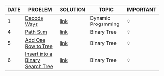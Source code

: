 |DATE|PROBLEM|SOLUTION|TOPIC|IMPORTANT|
|-----|-------|--------|-----|---------|
| 1 | [Decode Ways](https://leetcode.com/problems/decode-ways/) | [link]() | Dynamic Progamming |  💡|
| 4 | [Path Sum](https://leetcode.com/problems/path-sum/) | [link](https://github.com/Shweta2024/LeetCode-Grind/blob/OCT4/OCT%20CHALLENGES/OCT-4_Path-Sum.cpp) | Binary Tree |  💡|
| 5 | [Add One Row to Tree](https://leetcode.com/problems/add-one-row-to-tree/) | [link](https://github.com/Shweta2024/LeetCode-Grind/blob/OCT5/OCT%20CHALLENGES/OCT-5_Add-One-Row-to-Tree.cpp) | Binary Tree | 💡 |
| 6 | [Insert into a Binary Search Tree](https://leetcode.com/problems/insert-into-a-binary-search-tree/) | [link](https://github.com/utkarsh006/LeetCode-Grind/blob/OCT6/OCT%20CHALLENGES/OCT-6_Insert-into-a-Binary-Search-Tree) | Binary Tree | 💡 |
